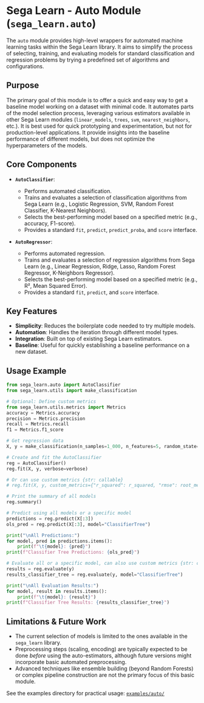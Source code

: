 
# Sega Learn - Auto Module (`sega_learn.auto`)

The `auto` module provides high-level wrappers for automated machine learning tasks within the Sega Learn library. It aims to simplify the process of selecting, training, and evaluating models for standard classification and regression problems by trying a predefined set of algorithms and configurations.

## Purpose

The primary goal of this module is to offer a quick and easy way to get a baseline model working on a dataset with minimal code. It automates parts of the model selection process, leveraging various estimators available in other Sega Learn modules (`linear_models`, `trees`, `svm`, `nearest_neighbors`, etc.). It is best used for quick prototyping and experimentation, but not for production-level applications. It provide insights into the baseline performance of different models, but does not optimize the hyperparameters of the models.

## Core Components

*   **`AutoClassifier`**:
    *   Performs automated classification.
    *   Trains and evaluates a selection of classification algorithms from Sega Learn (e.g., Logistic Regression, SVM, Random Forest Classifier, K-Nearest Neighbors).
    *   Selects the best-performing model based on a specified metric (e.g., accuracy, F1-score).
    *   Provides a standard `fit`, `predict`, `predict_proba`, and `score` interface.

*   **`AutoRegressor`**:
    *   Performs automated regression.
    *   Trains and evaluates a selection of regression algorithms from Sega Learn (e.g., Linear Regression, Ridge, Lasso, Random Forest Regressor, K-Neighbors Regressor).
    *   Selects the best-performing model based on a specified metric (e.g., R², Mean Squared Error).
    *   Provides a standard `fit`, `predict`, and `score` interface.

## Key Features

*   **Simplicity**: Reduces the boilerplate code needed to try multiple models.
*   **Automation**: Handles the iteration through different model types.
*   **Integration**: Built on top of existing Sega Learn estimators.
*   **Baseline**: Useful for quickly establishing a baseline performance on a new dataset.

## Usage Example

```python
from sega_learn.auto import AutoClassifier
from sega_learn.utils import make_classification

# Optional: Define custom metrics
from sega_learn.utils.metrics import Metrics
accuracy = Metrics.accuracy
precision = Metrics.precision
recall = Metrics.recall
f1 = Metrics.f1_score

# Get regression data
X, y = make_classification(n_samples=1_000, n_features=5, random_state=42)

# Create and fit the AutoClassifier
reg = AutoClassifier()
reg.fit(X, y, verbose=verbose)

# Or can use custom metrics {str: callable}
# reg.fit(X, y, custom_metrics={"r_squared": r_squared, "rmse": root_mean_squared_error})

# Print the summary of all models
reg.summary()

# Predict using all models or a specific model
predictions = reg.predict(X[:3])
ols_pred = reg.predict(X[:3], model="ClassifierTree")

print("\nAll Predictions:")
for model, pred in predictions.items():
    print(f"\t{model}: {pred}")
print(f"Classifier Tree Predictions: {ols_pred}")

# Evaluate all or a specific model, can also use custom metrics {str: callable}
results = reg.evaluate(y)
results_classifier_tree = reg.evaluate(y, model="ClassifierTree")

print("\nAll Evaluation Results:")
for model, result in results.items():
    print(f"\t{model}: {result}")
print(f"Classifier Tree Results: {results_classifier_tree}")
```

## Limitations & Future Work

*   The current selection of models is limited to the ones available in the `sega_learn` library.
*   Preprocessing steps (scaling, encoding) are typically expected to be done *before* using the auto-estimators, although future versions might incorporate basic automated preprocessing.
*   Advanced techniques like ensemble building (beyond Random Forests) or complex pipeline construction are not the primary focus of this basic module.

See the examples directory for practical usage: [`examples/auto/`](../../examples/auto/)
